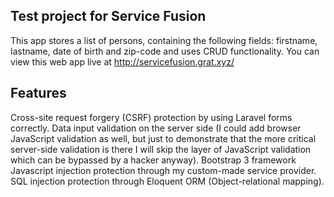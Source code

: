 ## Test project for Service Fusion

This app stores a list of persons, containing the following fields: firstname, lastname, date of birth and zip-code
and uses CRUD functionality.  You can view this web app live at http://servicefusion.grat.xyz/

## Features

Cross-site request forgery (CSRF) protection by using Laravel forms correctly.
Data input validation on the server side (I could add browser JavaScript validation as well, 
but just to demonstrate that the more critical server-side validation is there I will skip the layer of JavaScript validation
which can be bypassed by a hacker anyway).
Bootstrap 3 framework
Javascript injection protection through my custom-made service provider.
SQL injection protection through Eloquent ORM (Object-relational mapping).